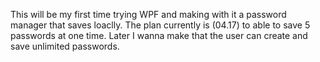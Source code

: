 This will be my first time trying WPF and making with it a password manager that saves loaclly. The plan currently is (04.17) to able to save 5 passwords at one time. Later I wanna make that the user can create and save unlimited passwords.
